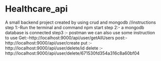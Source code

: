 # Healthcare_api
A small backend project created by using crud and mongodb
//instructions
step 1:-Run the terminal and command npm start 
step 2:- a mongodb database is connected
step3 :- postman we can also use
some instruction to use
Get:-http://localhost:9000/api/user/getAllUsers
post:- http://localhost:9000/api/user/create
put :-http://localhost:9000/api/user/delete/id
delete :- http://localhost:9000/api/user/delete/671530fd354a316c8a60bf04

